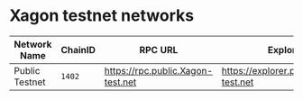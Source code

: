 # Xagon testnet networks

| Network Name | ChainID | RPC URL | Explorer | Bridge Info |
|--------------|---------|---------|----------|------------------|
| Public Testnet | `1402` | https://rpc.public.Xagon-test.net | https://explorer.public.Xagon-test.net | https://public.Xagon-test.net/